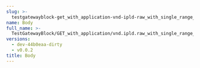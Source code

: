 ```yaml
---
slug: >-
  testgatewayblock-get_with_application-vnd-ipld-raw_with_single_range_request_includes_correct_bytes-body
name: Body
full_name: >-
  TestGatewayBlock/GET_with_application/vnd.ipld.raw_with_single_range_request_includes_correct_bytes/Body
versions:
  - dev-44b0eaa-dirty
  - v0.0.2
title: Body
---
```


